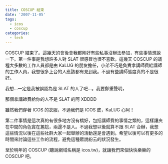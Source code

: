```yaml
---
title: COSCUP 結束
date: '2007-11-05'
tags:
  - icos
  - coscup
categories:
  - tech
---
```

COSCUP 結束了。這幾天的會後會我都剛好有些私事沒辦法參加，有些事情想說一下。第一件事是我想許多人對 SLAT 很感冒也很不喜歡。這幾天 COSCUP 的議程大多數的工作人員都是由 KaLUG 的朋友擔任，小弟不巧是負責拿講師費給講師的工作人員，我想很多上台的人應該都有見到我。不過有些講師態度真的不是很好。  
  
我想…一定是我被誤認為是 SLAT 的人了吧…。我要鄭重聲明，  
  
那個拿講師費給你的人不是 SLAT 的阿 XDDDD  
  
雖然我們穿著 ICOS 的衣服，不過我們是 ICOS 皮，KaLUG 心阿！  
  
第二件事情是這次真的有很多地方沒有橋好，包括講師費的事情之類的，這樣讓夾在中間的角色實在尷尬，兩邊不是人。不過我想以後就算不跟 SLAT 合辦，我想這些情況以後在這些社群大家一起舉辦的活動還是會遇到。希望以後可以有更多的時間來討論這些工作的流程，避免這種眾說紛云的狀況發生。  
  
至於明年的 COSCUP (聽說網域名稱是 icos.tw)，就讓我們來個快快樂樂的 COSCUP 吧。